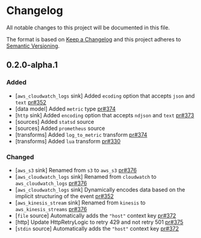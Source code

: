 # Changelog

All notable changes to this project will be documented in this file.

The format is based on [Keep a Changelog](http://keepachangelog.com/en/1.0.0/)
and this project adheres to [Semantic Versioning](http://semver.org/spec/v2.0.0.html).

## 0.2.0-alpha.1

### Added
  
  - [`aws_cloudwatch_logs` sink] Added `ecoding` option that accepts `json` and `text` [pr#352]
  - [data model] Added `metric` type [pr#374]
  - [`http` sink] Added `encoding` option that accepts `ndjson` and `text` [pr#373]
  - [sources] Added `statsd` source
  - [sources] Added `prometheus` source
  - [transforms] Added `log_to_metric` transform [pr#374]
  - [transforms] Added `lua` transform [pr#330]

### Changed

  - [`aws_s3` sink] Renamed from `s3` to `aws_s3` [pr#376]
  - [`aws_cloudwatch_logs` sink] Renamed from `cloudwatch` to `aws_cloudwatch_logs` [pr#376]
  - [`aws_cloudwatch_logs` sink] Dynamically encodes data based on the implicit structuring of the event [pr#352]
  - [`aws_kinesis_stream` sink] Renamed from `kinesis` to `aws_kinesis_streams` [pr#376]
  - [`file` source] Automatically adds the `"host"` context key [pr#372]
  - [http] Update HttpRetryLogic to retry 429 and not retry 501 [pr#375]
  - [`stdin` source] Automatically adds the `"host"` context key [pr#372]


[pr#330]: https://github.com/timberio/vector/pull/330
[pr#352]: https://github.com/timberio/vector/pull/352
[pr#372]: https://github.com/timberio/vector/pull/372
[pr#373]: https://github.com/timberio/vector/pull/373
[pr#374]: https://github.com/timberio/vector/pull/374
[pr#375]: https://github.com/timberio/vector/pull/375
[pr#376]: https://github.com/timberio/vector/pull/376